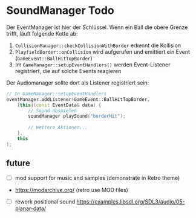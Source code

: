 # SoundManager Todo

Der EventManager ist hier der Schlüssel. Wenn ein Ball die obere Grenze trifft, läuft folgende Kette ab:

1. `CollisionManager::checkCollisionWithBorder` erkennt die Kollision
2. `PlayfieldBorder::onCollision` wird aufgerufen und emittiert ein Event (`GameEvent::BallHitTopBorder`)
3. Im `GameManager::setupEventHandlers()` werden Event-Listener registriert, die auf solche Events reagieren

Der Audiomanager sollte dort als Listener registriert sein:

```cpp
// In GameManager::setupEventHandlers
eventManager.addListener(GameEvent::BallHitTopBorder, 
    [this](const EventData& data) {
        // Sound abspielen
        soundManager.playSound("borderHit");
        
        // Weitere Aktionen...
    },
    this
);
```

## future

- [ ] mod support for music and samples (demonstrate in Retro theme)
- https://modarchive.org/ (retro use MOD files)
- [ ] rework positional sound <https://examples.libsdl.org/SDL3/audio/05-planar-data/>